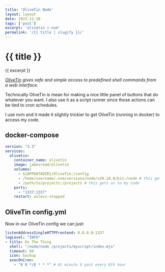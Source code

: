 ```yaml
---
title: 'OliveTin Node'
layout: layout
date: 2023-12-28
tags: ['post']
excerpt: 'olivetin + nvm'
permalink: '/{{ title | slugify }}/'
---
```


<hgroup>
	<h1>{{ title }}</h1>
	<p>{{ excerpt }}</p>
</hgroup>


*[OliveTin](https://www.olivetin.app/) gives safe and simple access to predefined shell commands from a web interface.*


Technically OliveTin is mean for making a nice little panel of buttons that do whatever you want.  I also use it as a script runner since those actions can be tied to cron schedules.

I use nvm and it made it slightly trickier to get OliveTin (running in docker) to access my code.

## docker-compose

```yaml
version: "3.3"
services:
  olivetin:
    container_name: olivetin
    image: jamesread/olivetin
    volumes:
      - ${APPDATADIR}/OliveTin:/config
      - /home/username/.nvm/versions/node/v20.10.0/bin:/node # this gets us to node
      - /path/to/projects:/projects # this gets us to my code
    ports:
      - "1337:1337"
    restart: unless-stopped
```

## OliveTin config.yml

Now in our OliveTin config we can just:

```yaml
listenAddressSingleHTTPFrontend: 0.0.0.0:1337
logLevel: "INFO"
- title: Do The Thing
  shell: "/node/node /projects/myscript/index.mjs"
  timeout: 60
  icon: backup
  execOnCron:
    - "0 0 */8 * * *" # At minute 0 past every 8th hour
```
